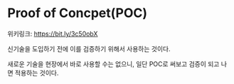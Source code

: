 # Proof of Concpet(POC)

위키링크: https://bit.ly/3c50obX

신기술을 도입하기 전에 이를 검증하기 위해서 사용하는 것이다. 

새로운 기술을 현장에서 바로 사용할 수는 없으니, 일단 POC로 써보고 검증이 되고 나면 적용하는 것이다. 
